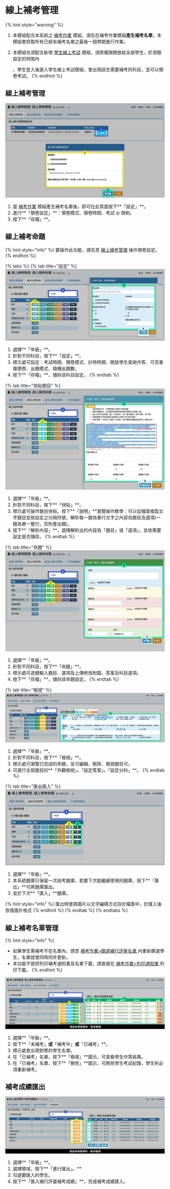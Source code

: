 # 線上補考管理

{% hint style="warning" %}
1. 本模組配合本系統之 [補考作業](kao-zuo.md) 模組，須先在補考作業模組**產生補考名單**，本模組會抓取所有已經有補考名單之最後一個學期進行作業。
2.  本模組也須配合新增 [學生線上考試](../sheng/sheng-shang-kao.md) 模組，須將權限開放給全部學生，於測驗設定的時間內

    ，學生登入後進入學生線上考試模組，會出現該生需要補考的科目，並可以領卷考試。
{% endhint %}

## 線上補考管理

![](../.gitbook/assets/resit-manage.png)

1. 當 [補考作業](kao-zuo.md) 模組產生補考名單後，即可在此頁面按下**「設定」**。
2. 進行**「領卷設定」**：領卷模式、領卷時間、考試 ip 限制。
3. 按下**「存檔」**。

## 線上補考命題

{% hint style="info" %}
要操作此功能，請先至 [線上補考管理](shang-kao-guan-li.md#xian-shang-bu-kao-guan-li) 操作領卷設定。
{% endhint %}

{% tabs %}
{% tab title="設定" %}
![](../.gitbook/assets/set-exam-paper-1.png)

1. 選擇**「年級」**。
2. 針對不同科目，按下**「設定」**。
3. 標示處可設定：考試時間、領卷模式、計時時間、開放學生查詢作答、可否重複領卷、出題模式、隨機出題數。
4. 按下**「存檔」**，儲存該科目設定。
{% endtab %}

{% tab title="快貼題目" %}
![](../.gitbook/assets/set-exam-paper-2.png)

1. 選擇**「年級」**。
2. 針對不同科目，按下**「快貼」**。
3. 標示處可操作題目快貼，按下**「說明」**瀏覽操作教學：可以從檔案複製文字題目並依設定之分隔符號，解析每一題為單行文字之內容為題目及選項(一題為單一整行，否則會出錯)。
4. 按下**「解析內容」**，選擇解析出的內容為「題目」或「選項」，並依需要設定是否儲存。
{% endtab %}

{% tab title="命題" %}
![](../.gitbook/assets/set-exam-paper-3.png)

1. 選擇**「年級」**。
2. 針對不同科目，按下**「命題」**。
3. 標示處可逐題輸入題目、選項及上傳修改附圖、答案及科目選項。
4. 按下**「存檔」**，儲存該命題設定。
{% endtab %}

{% tab title="檢視" %}
![](../.gitbook/assets/set-exam-paper-4.png)

1. 選擇**「年級」**。
2. 針對不同科目，按下**「檢視」**。
3. 標示處可瀏覽已完成的命題，並可編輯、刪除、檢視題目可。
4. 可進行全部題目的**「外觀檢視」**、**「設定答案」**、**「設定分科」**。
{% endtab %}

{% tab title="匯出匯入" %}
![](../.gitbook/assets/set-exam-paper-5.png)

1. 選擇**「年級」**。
2. 本系統題庫只保留一次段考題庫，若要下次能繼續使用同題庫，按下**「匯出」**可將題庫匯出。
3. 並於下次**「匯入」**題庫。&#x20;

{% hint style="info" %}
匯出時會將圖片以文字編碼方式存於檔案中，於匯入後恢復圖片格式
{% endhint %}
{% endtab %}
{% endtabs %}

## 線上補考名單管理

{% hint style="info" %}
* 如果學生需補考不在名單內，請至 [補考作業>篩選補行評量名單 ](kao-zuo.md#shai-xuan-ling-yu-bu-hang-ping-liang-ming-chan)內重新篩選學生，名單就會同時同步更新。
* 本功能不提供列印補考通知書及名單下載，請直接在 [補考作業>列印通知單 ](kao-zuo.md#lie-yin-tong-zhi-chan)列印下載。
{% endhint %}

![](../.gitbook/assets/resit-stu-list.png)

1. 選擇**「年級」**。
2. 按下**「未補考」**或**「補考中」**或**「已補考」**。
3. 標示處會出現對應的學生名單。
4. 在「已補考」名單，按下**「檢視」**圖示，可查看學生作答結果。
5. 在「已補考」名單，按下**「刪除」**圖示，可刪除學生考試紀錄，學生則必須重新補考。



## 補考成績匯出

![](../.gitbook/assets/resit-score.png)

1. 選擇**「年級」**。
2. 選擇領域，按下**「進行匯出」。**
3. 勾選要匯入的學生。
4. 按下**「匯入補行評量補考成績」**，完成補考成績匯入。
